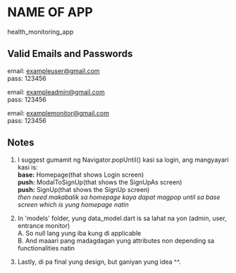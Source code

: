 # NAME OF APP
health_monitoring_app

## Valid Emails and Passwords
email: exampleuser@gmail.com <br/>
pass: 123456 <br/>

email: exampleadmin@gmail.com <br/>
pass: 123456 <br/>

email: examplemonitor@gmail.com <br/>
pass: 123456 <br/>

## Notes
1. I suggest gumamit ng Navigator.popUntil() kasi sa login, ang mangyayari kasi is: <br/>
        **base:** Homepage(that shows Login screen) <br/>
        **push:** ModalToSignUp(that shows the SignUpAs screen) <br/>
        **push:** SignUp(that shows the SignUp screen) <br/>
        *then need makabalik sa homepage kaya dapat magpop until sa base screen which is yung homepage natin* <br/>

2. In 'models' folder, yung data_model.dart is sa lahat na yon (admin, user, entrance monitor) <br/>
    A. So null lang yung iba kung di applicable <br/>
    B. And maaari pang madagdagan yung attributes non depending sa functionalities natin <br/>

3. Lastly, di pa final yung design, but ganiyan yung idea ^^. <br/>
